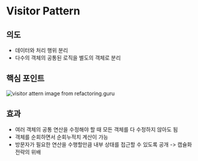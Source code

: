 # Visitor Pattern

## 의도
- 데이터와 처리 행위 분리
- 다수의 객체의 공통된 로직을 별도의 객체로 분리

## 핵심 포인트

![visitor attern image from refactoring.guru](https://refactoring.guru/images/patterns/diagrams/visitor/structure-en-2x.png?id=8f0367e7fdc92dbe05df3a86f2d0db45)


## 효과
- 여러 객체의 공통 연산을 수정해야 할 때 모든 객체를 다 수정하지 않아도 됨
- 객체를 순회하면서 순회누적치 계산이 가능
- 방문자가 필요한 연산을 수행할만큼 내부 상태를 접근할 수 있도록 공개 -> 캡슐화 전략의 위배